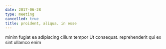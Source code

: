 ```yaml
---
date: 2017-06-28
type: meeting
cancelled: true
title: proident, aliqua. in esse
---
```

minim fugiat ea adipiscing cillum tempor Ut consequat. reprehenderit qui ex sint ullamco enim